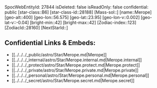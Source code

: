 ﻿---
location: [23.95,-56.575,400]
type: Star
tags:
- astro/Star

---
SpocWebEntityId: 27844
isDeleted: false
isReadOnly: false
confidential: public
[star-class::B6]
[star-class-id::28188]
[Mass-sol::]
[name::Merope]
[geo-alt::400]
[geo-lon::56.575]
[geo-lat::23.95]
[geo-lon-v::0.002]
[geo-lat-v::-0.04]
[bright-min::42]
[bright-max::42]
[Zodiac-index::123]
[ZodiacId::28160]
[NextStarId::]



## Confidential Links & Embeds: 
- [[../../../_public/astro/Star/Merope.md|Merope]] 
- [[../../../_internal/astro/Star/Merope.internal.md|Merope.internal]] 
- [[../../../_protect/astro/Star/Merope.protect.md|Merope.protect]] 
- [[../../../_private/astro/Star/Merope.private.md|Merope.private]] 
- [[../../../_personal/astro/Star/Merope.personal.md|Merope.personal]] 
- [[../../../_secret/astro/Star/Merope.secret.md|Merope.secret]] 
